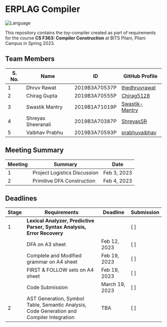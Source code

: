 # ERPLAG Compiler

![Language](https://img.shields.io/static/v1?label=Language&message=C&color=informational&style=for-the-badge)

This repository contains the toy-compiler created as part of requirements for the course **CS F363: Compiler Construction** at BITS Pilani, Pilani Campus in Spring 2023.

## Team Members

| S. No. | Name                                     | ID        |  GitHub Profile |
| ------ | -------------------- | ----------- | -- |
| 1      | Dhruv Rawat          | 2019B3A70537P | [thedhruvrawat](https://github.com/thedhruvrawat) |
| 2      | Chirag Gupta         | 2019B3A70555P | [Chirag5128](https://github.com/Chirag5128) |
| 3      | Swastik Mantry       | 2019B1A71019P | [Swastik-Mantry](https://github.com/Swastik-Mantry) |
| 4      | Shreyas Sheeranali   | 2019B3A70387P | [ShreyasSR](https://github.com/ShreyasSR) |
| 5      | Vaibhav Prabhu       | 2019B3A70593P | [prabhuvaibhav](https://github.com/prabhuvaibhav) |

## Meeting Summary

| Meeting | Summary                                     | Date        |
| ------- | ------------------------------------------- | ----------- |
| 1       | Project Logistics Discussion                | Feb 3, 2023 |
| 2       | Primitive DFA Construction                | Feb 4, 2023 |

## Deadlines

| Stage | Requirements                                                                                  | Deadline       | Submission |
| ----- | --------------------------------------------------------------------------------------------- | -------------- | ---------- |
| 1     | **Lexical Analyzer, Predictive Parser, Syntax Analysis, Error Recovery**                      |                | [ ]        |
|       | DFA on A3 sheet                                                                               | Feb 12, 2023   | [ ]        |
|       | Complete and Modified grammar on A4 sheet                                                     | Feb 19, 2023   | [ ]        |
|       | FIRST & FOLLOW sets on A4 sheet                                                               | Feb 19, 2023   | [ ]        |
|       | Code Submission                                                                               | March 19, 2023 | [ ]        |
| 2     | AST Generation, Symbol Table, Semantic Analysis, Code Generation and Compiler Integration     | TBA            | [ ]        |


